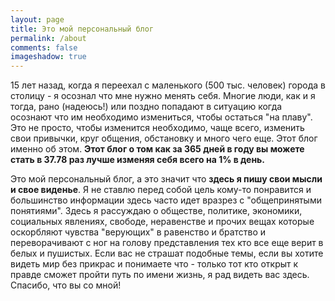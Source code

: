 ```yaml
---
layout: page
title: Это мой персональный блог
permalink: /about
comments: false
imageshadow: true
---
```


15 лет назад, когда я переехал с маленького (500 тыс. человек) города в столицу - я осознал что мне нужно менять себя. Многие люди, как и я тогда, рано (надеюсь!) или поздно попадают в ситуацию когда осознают что им необходимо измениться, чтобы остаться "на плаву". Это не просто, чтобы изменится необходимо, чаще всего, изменить свои привычки, круг общения, обстановку и много чего еще. Этот блог именно об этом. **Этот блог о том как за 365 дней в году вы можете стать в 37.78 раз лучше изменяя себя всего на 1% в день.**

Это мой персональный блог, а это значит что **здесь я пишу свои мысли и свое виденье**. Я не ставлю перед собой цель кому-то понравится и большинство информации здесь часто идет вразрез с "общепринятыми понятиями". Здесь я рассуждаю о обществе, политике, экономики, социальных явлениях, свободе, неравенстве и прочих вещах которые оскорбляют чувства "верующих" в равенство и братство и переворачивают с ног на голову представления тех кто все еще верит в белых и пушистых. Если вас не страшат подобные темы, если вы хотите видеть мир без прикрас и понимаете что - только тот кто открыт к правде сможет пройти путь по имени жизнь, я рад видеть вас здесь. Спасибо, что вы со мной!

